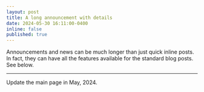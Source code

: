 ```yaml
---
layout: post
title: A long announcement with details
date: 2024-05-30 16:11:00-0400
inline: false
published: true
---
```


Announcements and news can be much longer than just quick inline posts. In fact, they can have all the features available for the standard blog posts. See below.

---

Update the main page in May, 2024.